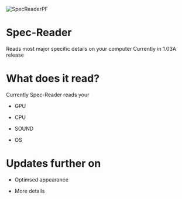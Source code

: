 ![SpecReaderPF](https://user-images.githubusercontent.com/81345380/112738036-9f55f900-8f1c-11eb-9ece-1074d25c0fa6.png)
# Spec-Reader
Reads most major specific details on your computer
Currently in 1.03A release

# What does it read?
Currently Spec-Reader reads your 

* GPU 

* CPU 

* SOUND

* OS

# Updates further on
* Optimsed appearance

* More details
